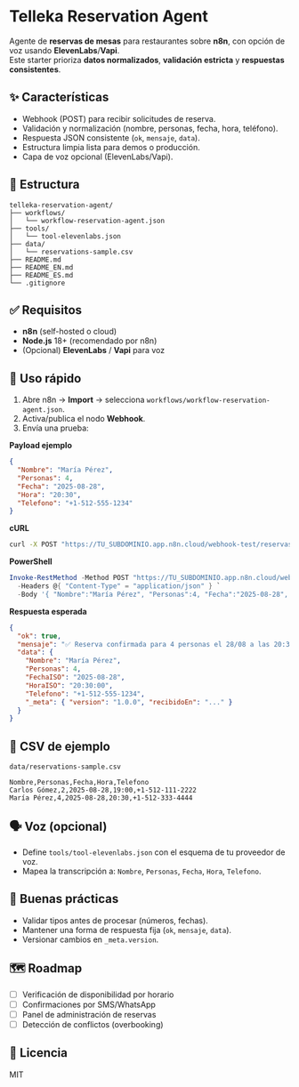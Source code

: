 # Telleka Reservation Agent

Agente de **reservas de mesas** para restaurantes sobre **n8n**, con opción de voz usando **ElevenLabs**/**Vapi**.  
Este starter prioriza **datos normalizados**, **validación estricta** y **respuestas consistentes**.

## ✨ Características
- Webhook (POST) para recibir solicitudes de reserva.
- Validación y normalización (nombre, personas, fecha, hora, teléfono).
- Respuesta JSON consistente (`ok`, `mensaje`, `data`).
- Estructura limpia lista para demos o producción.
- Capa de voz opcional (ElevenLabs/Vapi).

## 📁 Estructura
```
telleka-reservation-agent/
├── workflows/
│   └── workflow-reservation-agent.json
├── tools/
│   └── tool-elevenlabs.json
├── data/
│   └── reservations-sample.csv
├── README.md
├── README_EN.md
├── README_ES.md
└── .gitignore
```

## ✅ Requisitos
- **n8n** (self-hosted o cloud)
- **Node.js** 18+ (recomendado por n8n)
- (Opcional) **ElevenLabs** / **Vapi** para voz

## 🚀 Uso rápido
1. Abre n8n → **Import** → selecciona `workflows/workflow-reservation-agent.json`.
2. Activa/publica el nodo **Webhook**.
3. Envía una prueba:

**Payload ejemplo**
```json
{
  "Nombre": "María Pérez",
  "Personas": 4,
  "Fecha": "2025-08-28",
  "Hora": "20:30",
  "Telefono": "+1-512-555-1234"
}
```

**cURL**
```bash
curl -X POST "https://TU_SUBDOMINIO.app.n8n.cloud/webhook-test/reservas"   -H "Content-Type: application/json"   -d '{ "Nombre":"María Pérez", "Personas":4, "Fecha":"2025-08-28", "Hora":"20:30", "Telefono":"+1-512-555-1234" }'
```

**PowerShell**
```powershell
Invoke-RestMethod -Method POST "https://TU_SUBDOMINIO.app.n8n.cloud/webhook-test/reservas" `
  -Headers @{ "Content-Type" = "application/json" } `
  -Body '{ "Nombre":"María Pérez", "Personas":4, "Fecha":"2025-08-28", "Hora":"20:30", "Telefono":"+1-512-555-1234" }'
```

**Respuesta esperada**
```json
{
  "ok": true,
  "mensaje": "✅ Reserva confirmada para 4 personas el 28/08 a las 20:30. ¡Gracias María!",
  "data": {
    "Nombre": "María Pérez",
    "Personas": 4,
    "FechaISO": "2025-08-28",
    "HoraISO": "20:30:00",
    "Telefono": "+1-512-555-1234",
    "_meta": { "version": "1.0.0", "recibidoEn": "..." }
  }
}
```

## 🧱 CSV de ejemplo
`data/reservations-sample.csv`
```csv
Nombre,Personas,Fecha,Hora,Telefono
Carlos Gómez,2,2025-08-28,19:00,+1-512-111-2222
María Pérez,4,2025-08-28,20:30,+1-512-333-4444
```

## 🗣️ Voz (opcional)
- Define `tools/tool-elevenlabs.json` con el esquema de tu proveedor de voz.
- Mapea la transcripción a: `Nombre`, `Personas`, `Fecha`, `Hora`, `Telefono`.

## 🧪 Buenas prácticas
- Validar tipos antes de procesar (números, fechas).
- Mantener una forma de respuesta fija (`ok`, `mensaje`, `data`).
- Versionar cambios en `_meta.version`.

## 🗺️ Roadmap
- [ ] Verificación de disponibilidad por horario
- [ ] Confirmaciones por SMS/WhatsApp
- [ ] Panel de administración de reservas
- [ ] Detección de conflictos (overbooking)

## 📄 Licencia
MIT
